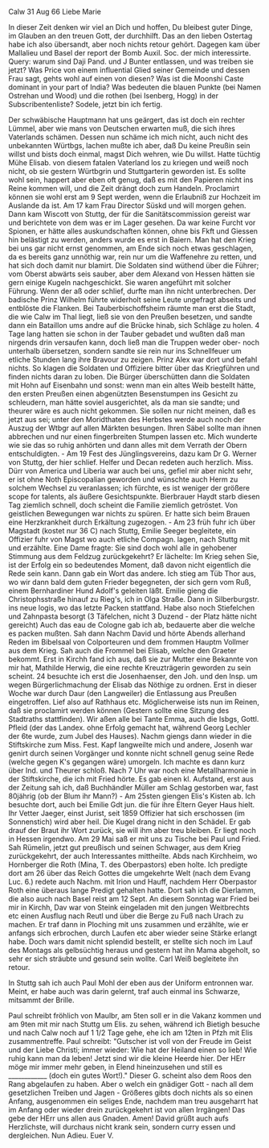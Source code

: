  Calw 31 Aug 66
Liebe Marie

In dieser Zeit denken wir viel an Dich und hoffen, Du bleibest guter Dinge, im Glauben an den treuen Gott, der durchhilft. Das an den lieben Ostertag habe ich also übersandt, aber noch nichts retour gehört. Dagegen kam über Mallalieu und Basel der report der Bomb Auxil. Soc. der mich interessirte. Query: warum sind Daji Pand. und J Bunter entlassen, und was treiben sie jetzt? Was Price von einem influential Glied seiner Gemeinde und dessen Frau sagt, gehts wohl auf einen von diesen? Was ist die Moonshi Caste dominant in your part of India? Was bedeuten die blauen Punkte (bei Namen Ostrehan und Wood) und die rothen (bei Isenberg, Hogg) in der Subscribentenliste? Sodele, jetzt bin ich fertig.

Der schwäbische Hauptmann hat uns geärgert, das ist doch ein rechter Lümmel, aber wie mans von Deutschen erwarten muß, die sich ihres Vaterlands schämen. Dessen nun schäme ich mich nicht, auch nicht des unbekannten Würtbgs, lachen mußte ich aber, daß Du keine Preußin sein willst und bists doch einmal, magst Dich wehren, wie Du willst. Hatte tüchtig Mühe Elisab. von diesem fatalen Vaterland los zu kriegen und weiß noch nicht, ob sie gestern Würtbgrin und Stuttgarterin geworden ist. Es sollte wohl sein, happert aber eben oft genug, daß es mit den Papieren nicht ins Reine kommen will, und die Zeit drängt doch zum Handeln. Proclamirt können sie wohl erst am 9 Sept werden, wenn die Erlaubniß zur Hochzeit im Auslande da ist. 
Am 17 kam Frau Director Süskd und will morgen gehen. Dann kam Wiscott von Stuttg, der für die Sanitätscommission gereist war und berichtete von dem was er im Lager gesehen. Da war keine Furcht vor Spionen, er hätte alles auskundschaften können, ohne bis Fkft und Giessen hin belästigt zu werden, anders wurde es erst in Baiern. Man hat den Krieg bei uns gar nicht ernst genommen, am Ende sich noch etwas geschlagen, da es bereits ganz unnöthig war, rein nur um die Waffenehre zu retten, und hat sich doch damit nur blamirt. Die Soldaten sind wüthend über die Führer; vom Oberst abwärts seis sauber, aber dem Alexand von Hessen hätten sie gern einige Kugeln nachgeschickt. Sie waren angeführt mit solcher Führung. Wenn der aß oder schlief, durfte man ihn nicht unterbrechen. Der badische Prinz Wilhelm führte widerholt seine Leute ungefragt abseits und entblöste die Flanken. Bei Tauberbischoffsheim räumte man erst die Stadt, die wie Calw im Thal liegt, ließ sie von den Preußen besetzen, und sandte dann ein Bataillon ums andre auf die Brücke hinab, sich Schläge zu holen. 4 Tage lang hatten sie schon in der Tauber gebadet und wußten daß man nirgends drin versaufen kann, doch ließ man die Truppen weder ober- noch unterhalb übersetzen, sondern sandte sie rein nur ins Schnellfeuer um etliche Stunden lang ihre Bravour zu zeigen. Prinz Alex war dort und befahl nichts. So klagen die Soldaten und Offiziere bitter über das Kriegführen und finden nichts daran zu loben. Die Bürger überschütten dann die Soldaten mit Hohn auf Eisenbahn und sonst: wenn man ein altes Weib bestellt hätte, den ersten Preußen einen abgenützten Besenstumpen ins Gesicht zu schleudern, man hätte soviel ausgerichtet, als da man sie sandte; und theurer wäre es auch nicht gekommen. Sie sollen nur nicht meinen, daß es jetzt aus sei; unter den Moridthaten des Herbstes werde auch noch der Auszug der Wtbgr auf allen Märkten besungen. Ihren Säbel sollte man ihnen abbrechen und nur einen fingerbreiten Stumpen lassen etc. Mich wunderte wie sie das so ruhig anhörten und dann alles mit dem Verrath der Obern entschuldigten. - Am 19 Fest des Jünglingsvereins, dazu kam Dr G. Werner von Stuttg, der hier schlief. Helfer und Decan redeten auch herzlich. Miss. Dürr von America und Liberia war auch bei uns, gefiel mir aber nicht sehr, er ist ohne Noth Episcopalian geworden und wünschte auch Herm zu solchem Wechsel zu veranlassen; ich fürchte, es ist weniger der größere scope for talents, als äußere Gesichtspunkte. Bierbrauer Haydt starb diesen Tag ziemlich schnell, doch scheint die Familie ziemlich getröstet. Von geistlichen Bewegungen war nichts zu spüren. Er hatte sich beim Brauen eine Herzkrankheit durch Erkältung zugezogen. - Am 23 früh fuhr ich über Magstadt (kostet nur 36 C) nach Stuttg, Emilie Seeger begleitete, ein Offizier fuhr von Magst wo auch etliche Compagn. lagen, nach Stuttg mit und erzählte. Eine Dame fragte: Sie sind doch wohl alle in gehobener Stimmung aus dem Feldzug zurückgekehrt? Er lächelte: Im Krieg sehen Sie, ist der Erfolg ein so bedeutendes Moment, daß davon nicht eigentlich die Rede sein kann. Dann gab ein Wort das andere. Ich stieg am Tüb Thor aus, wo wir dann bald dem guten Frieder begegneten, der sich gern vom Ruß, einem Bernhardiner Hund Adolf's geleiten läßt. Emilie gieng die Christophsstraße hinauf zu Rieg's, ich in Olga Straße. Dann in Silberburgstr. ins neue logis, wo das letzte Packen stattfand. Habe also noch Stiefelchen und Zahnpasta besorgt (3 Täfelchen, nicht 3 Duzend - der Platz hätte nicht gereicht) Auch das eau de Cologne gab ich ab, bedauerte aber die welche es packen mußten. Sah dann Nachm David und hörte Abends allerhand Reden im Bibelsaal von Colporteuren und dem frommen Hauptm Vollmer aus dem Krieg. Sah auch die Frommel bei Elisab, welche den Graeter bekommt. Erst in Kirchh fand ich aus, daß sie zur Mutter eine Bekannte von mir hat, Mathilde Herwig, die eine rechte Kreuzträgerin geworden zu sein scheint. 24 besuchte ich erst die Josenhaenser, den Joh. und den Insp. um wegen Bürgerlichmachung der Elisab das Nöthige zu ordnen. Erst in dieser Woche war durch Daur (den Langweiler) die Entlassung aus Preußen eingetroffen. Lief also auf Rathhaus etc. Möglicherweise ists nun im Reinen, daß sie proclamirt werden können (Gestern sollte eine Sitzung des Stadtraths stattfinden). Wir aßen alle bei Tante Emma, auch die Isbgs, Gottl. Pfleid (der das Landex. ohne Erfolg gemacht hat, während Georg Lechler der 6te wurde, zum Jubel des Hauses). Nachm giengs dann wieder in die Stiftskirche zum Miss. Fest. Kapf langweilte mich und andere, Josenh war genirt durch seinen Vorgänger und konnte nicht schnell genug seine Rede (welche gegen K's gegangen wäre) umorgeln. Ich machte es dann kurz über Ind. und Theurer schloß. Nach 7 Uhr war noch eine Metallharmonie in der Stiftskirche, die ich mit Fried hörte. Es gab einen kl. Aufstand, erst aus der Zeitung sah ich, daß Buchhändler Müller am Schlag gestorben war, fast 80jährig (ob der Blum ihr Mann?) - Am 25sten giengen Elis's Kisten ab. Ich besuchte dort, auch bei Emilie Gdt jun. die für ihre Eltern Geyer Haus hielt. Ihr Vetter Jaeger, einst Jurist, seit 1859 Offizier hat sich erschossen (im Sonnenstich) wird aber heil. Die Kugel drang nicht in den Schädel. Er gab drauf der Braut ihr Wort zurück, sie will ihm aber treu bleiben. Er liegt noch in Hessen irgendwo. Am 29 Mai saß er mit uns zu Tische bei Paul und Fried. Sah Rümelin, jetzt gut preußisch und seinen Schwager, aus dem Krieg zurückgekehrt, der auch Interessantes mittheilte. Abds nach Kirchheim, wo Hornberger die Roth (Mina, T. des Oberpastors) eben holte. Ich predigte dort am 26 über das Reich Gottes die umgekehrte Welt (nach dem Evang Luc. 6.) redete auch Nachm. mit Irion und Hauff, nachdem Herr Oberpastor Roth eine überaus lange Predigt gehalten hatte. Dort sah ich die Dierlamm, die also auch nach Basel reist am 12 Sept. An diesem Sonntag war Fried bei mir in Kirchh, Dav war von Steink eingeladen mit den jungen Weitbrechts etc einen Ausflug nach Reutl und über die Berge zu Fuß nach Urach zu machen. Er traf dann in Ploching mit uns zusammen und erzählte, wie er anfangs sich erbrochen, durch Laufen etc aber wieder seine Stärke erlangt habe. Doch wars damit nicht splendid bestellt, er stellte sich noch im Lauf des Montags als gelbsüchtig heraus und gestern hat ihn Mama abgeholt, so sehr er sich sträubte und gesund sein wollte. Carl Weiß begleitete ihn retour.

In Stuttg sah ich auch Paul Mohl der eben aus der Uniform entronnen war. Meint, er habe auch was darin gelernt, traf auch einmal ins Schwarze, mitsammt der Brille.

Paul schreibt fröhlich von Maulbr, am 5ten soll er in die Vakanz kommen und am 9ten mit mir nach Stuttg um Elis. zu sehen, während ich Bietigh besuche und nach Calw noch auf 1 1/2 Tage gehe, ehe ich am 12ten in Pfzh mit Elis zusammentreffe. Paul schreibt: "Gutscher ist voll von der Freude im Geist und der Liebe Christi; immer wieder: Wie hat der Heiland einen so lieb! Wie ruhig kann man da leben! Jetzt sind wir die kleine Heerde hier. Der HErr möge mir immer mehr geben, in Elend hineinzusehen und still es ____________ (doch ein gutes Wort!)." Dieser G. scheint also dem Roos den Rang abgelaufen zu haben. Aber o welch ein gnädiger Gott - nach all dem gesetzlichen Treiben und Jagen - Größeres gibts doch nichts als so einen Anfang, ausgenommen ein seliges Ende, nachdem man treu ausgeharrt hat im Anfang oder wieder drein zurückgekehrt ist von allen Irrgängen! Das gebe der HErr uns allen aus Gnaden. Amen! David grüßt auch aufs Herzlichste, will durchaus nicht krank sein, sondern curry essen und dergleichen. Nun Adieu.  Euer V.
